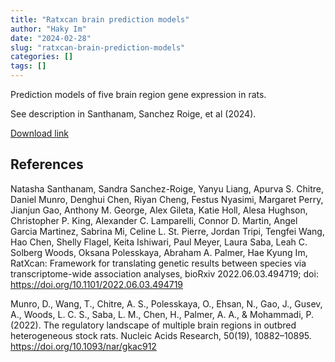 ```yaml
---
title: "Ratxcan brain prediction models"
author: "Haky Im"
date: "2024-02-28"
slug: "ratxcan-brain-prediction-models"
categories: []
tags: []
---
```


Prediction models of five brain region gene expression in rats.

See description in Santhanam, Sanchez Roige, et al (2024).

[Download link](https://uchicago.box.com/v/ratxcan-brain-5-regions)


## References 

Natasha Santhanam, Sandra Sanchez-Roige, Yanyu Liang, Apurva S. Chitre, Daniel Munro, Denghui Chen, Riyan Cheng, Festus Nyasimi, Margaret Perry, Jianjun Gao, Anthony M. George, Alex Gileta, Katie Holl, Alesa Hughson, Christopher P. King, Alexander C. Lamparelli, Connor D. Martin, Angel Garcia Martinez, Sabrina Mi, Celine L. St. Pierre, Jordan Tripi, Tengfei Wang, Hao Chen, Shelly Flagel, Keita Ishiwari, Paul Meyer, Laura Saba, Leah C. Solberg Woods, Oksana Polesskaya, Abraham A. Palmer, Hae Kyung Im, RatXcan: Framework for translating genetic results between species via transcriptome-wide association analyses, bioRxiv 2022.06.03.494719; doi: https://doi.org/10.1101/2022.06.03.494719 

Munro, D., Wang, T., Chitre, A. S., Polesskaya, O., Ehsan, N., Gao, J., Gusev, A., Woods, L. C. S., Saba, L. M., Chen, H., Palmer, A. A., & Mohammadi, P. (2022). The regulatory landscape of multiple brain regions in outbred heterogeneous stock rats. Nucleic Acids Research, 50(19), 10882–10895. https://doi.org/10.1093/nar/gkac912